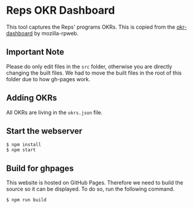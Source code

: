Reps OKR Dashboard
====

This tool captures the Reps' programs OKRs. This is copied from the [okr-dashboard](https://github.com/mozilla-rpweb/okr-dashboard) by mozilla-rpweb.

Important Note
---

Please do only edit files in the ```src``` folder, otherwise you are directly changing the built files. We had to move the built files in the root of this folder due to how gh-pages work.

Adding OKRs
---

All OKRs are living in the ```okrs.json``` file.

Start the webserver
---

```
$ npm install
$ npm start
```

Build for ghpages
----

This website is hosted on GitHub Pages. Therefore we need to build the source so it can be displayed. To do so, run the following command.

```
$ npm run build
```

